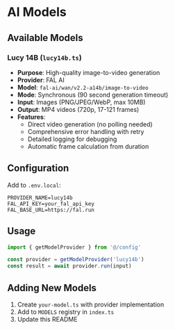 # AI Models

## Available Models

### Lucy 14B (`lucy14b.ts`)
- **Purpose**: High-quality image-to-video generation
- **Provider**: FAL AI  
- **Model**: `fal-ai/wan/v2.2-a14b/image-to-video`
- **Mode**: Synchronous (90 second generation timeout)
- **Input**: Images (PNG/JPEG/WebP, max 10MB)
- **Output**: MP4 videos (720p, 17-121 frames)
- **Features**: 
  - Direct video generation (no polling needed)
  - Comprehensive error handling with retry
  - Detailed logging for debugging
  - Automatic frame calculation from duration

## Configuration

Add to `.env.local`:

```env
PROVIDER_NAME=lucy14b
FAL_API_KEY=your_fal_api_key
FAL_BASE_URL=https://fal.run
```

## Usage

```typescript
import { getModelProvider } from '@/config'

const provider = getModelProvider('lucy14b')
const result = await provider.run(input)
```

## Adding New Models

1. Create `your-model.ts` with provider implementation
2. Add to `MODELS` registry in `index.ts`  
3. Update this README